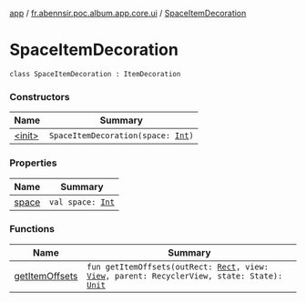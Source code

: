 [app](../../index.md) / [fr.abennsir.poc.album.app.core.ui](../index.md) / [SpaceItemDecoration](./index.md)

# SpaceItemDecoration

`class SpaceItemDecoration : ItemDecoration`

### Constructors

| Name | Summary |
|---|---|
| [&lt;init&gt;](-init-.md) | `SpaceItemDecoration(space: `[`Int`](https://kotlinlang.org/api/latest/jvm/stdlib/kotlin/-int/index.html)`)` |

### Properties

| Name | Summary |
|---|---|
| [space](space.md) | `val space: `[`Int`](https://kotlinlang.org/api/latest/jvm/stdlib/kotlin/-int/index.html) |

### Functions

| Name | Summary |
|---|---|
| [getItemOffsets](get-item-offsets.md) | `fun getItemOffsets(outRect: `[`Rect`](https://developer.android.com/reference/android/graphics/Rect.html)`, view: `[`View`](https://developer.android.com/reference/android/view/View.html)`, parent: RecyclerView, state: State): `[`Unit`](https://kotlinlang.org/api/latest/jvm/stdlib/kotlin/-unit/index.html) |
